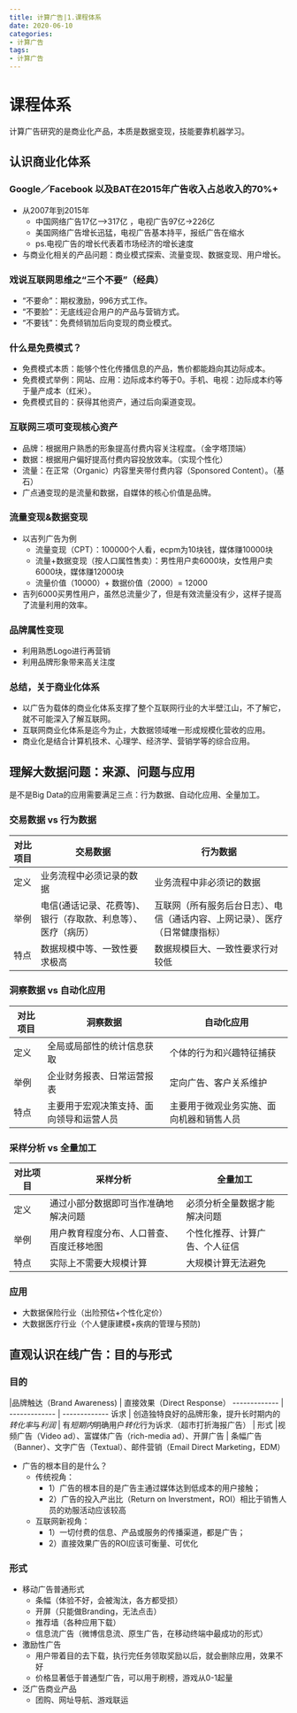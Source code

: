 ```yaml
---
title: 计算广告|1.课程体系
date: 2020-06-10
categories:
- 计算广告
tags:
- 计算广告
---
```


# 课程体系
计算广告研究的是商业化产品，本质是数据变现，技能要靠机器学习。

## 认识商业化体系
### Google／Facebook 以及BAT在2015年广告收入占总收入的70%+
* 从2007年到2015年
    - 中国网络广告17亿-->317亿 ，电视广告97亿->226亿
    - 美国网络广告增长迅猛，电视广告基本持平，报纸广告在缩水
    - ps.电视广告的增长代表着市场经济的增长速度
* 与商业化相关的产品问题：商业模式探索、流量变现、数据变现、用户增长。

### 戏说互联网思维之“三个不要”（经典）
* “不要命”：期权激励，996方式工作。<br>
* “不要脸”：无底线迎合用户的产品与营销方式。<br>
* “不要钱”：免费倾销加后向变现的商业模式。<br>
<!-- more -->
### 什么是免费模式？
* 免费模式本质：能够个性化传播信息的产品，售价都能趋向其边际成本。<br>
* 免费模式举例：网站、应用：边际成本约等于0。手机、电视：边际成本约等于量产成本（红米）。<br>
* 免费模式目的：获得其他资产，通过后向渠道变现。<br>

### 互联网三项可变现核心资产
* 品牌：根据用户熟悉的形象提高付费内容关注程度。（金字塔顶端）
* 数据：根据用户偏好提高付费内容投放效率。（实现个性化）
* 流量：在正常（Organic）内容里夹带付费内容（Sponsored Content）。（基石）
* 广点通变现的是流量和数据，自媒体的核心价值是品牌。

### 流量变现&数据变现
* 以吉列广告为例
    - 流量变现（CPT）：100000个人看，ecpm为10块钱，媒体赚10000块<br>
    - 流量+数据变现（按人口属性售卖）：男性用户卖6000块，女性用户卖6000块，媒体赚12000块<br>
    - 流量价值（10000）+  数据价值（2000）= 12000<br>
* 吉列6000买男性用户，虽然总流量少了，但是有效流量没有少，这样子提高了流量利用的效率。<br>

### 品牌属性变现
* 利用熟悉Logo进行再营销
* 利用品牌形象带来高关注度

### 总结，关于商业化体系
* 以广告为载体的商业化体系支撑了整个互联网行业的大半壁江山，不了解它，就不可能深入了解互联网。
* 互联网商业化体系是迄今为止，大数据领域唯一形成规模化营收的应用。
* 商业化是结合计算机技术、心理学、经济学、营销学等的综合应用。

## 理解大数据问题：来源、问题与应用
 是不是Big Data的应用需要满足三点：行为数据、自动化应用、全量加工。
### 交易数据 vs 行为数据
对比项目 | 交易数据 | 行为数据
------------- | ------------- | -------------
定义  | 业务流程中必须记录的数据 |业务流程中非必须记的数据
举例  | 电信(通话记录、花费等)、银行（存取款、利息等）、医疗（病历） | 互联网（所有服务后台日志）、电信（通话内容、上网记录）、医疗（日常健康指标）
特点 | 数据规模中等、一致性要求极高 | 数据规模巨大、一致性要求行对较低

### 洞察数据 vs 自动化应用
对比项目 | 洞察数据 | 自动化应用
------------- | ------------- | -------------
定义 | 全局或局部性的统计信息获取 | 个体的行为和兴趣特征捕获
举例 | 企业财务报表、日常运营报表 | 定向广告、客户关系维护
特点 | 主要用于宏观决策支持、面向领导和运营人员 | 主要用于微观业务实施、面向机器和销售人员

### 采样分析 vs 全量加工
对比项目 | 采样分析 | 全量加工
------------- | ------------- | -------------
定义 | 通过小部分数据即可当作准确地解决问题 | 必须分析全量数据才能解决问题
举例 | 用户教育程度分布、人口普查、百度迁移地图 | 个性化推荐、计算广告、个人征信
特点 | 实际上不需要大规模计算 | 大规模计算无法避免

### 应用
* 大数据保险行业（出险预估+个性化定价）
* 大数据医疗行业（个人健康建模+疾病的管理与预防)

## 直观认识在线广告：目的与形式
### 目的
|品牌触达（Brand Awareness)  | 直接效果（Direct Response）
------------- | ------------- | ------------- 
诉求 | 创造独特良好的品牌形象，提升长时期内的*转化率*与*利润* | 有*短期内*明确用户*转化*行为诉求.（超市打折海报广告）
| 形式 |视频广告（Video ad）、富媒体广告（rich-media ad）、开屏广告 | 条幅广告（Banner）、文字广告（Textual）、邮件营销（Email Direct Marketing，EDM）

* 广告的根本目的是什么？
    - 传统视角： 
        - 1）广告的根本目的是广告主通过媒体达到低成本的用户接触； 
        - 2）广告的投入产出比（Return on Inverstment，ROI）相比于销售人员的劝服活动应该较高
    - 互联网新视角：
        - 1）一切付费的信息、产品或服务的传播渠道，都是广告；
        - 2）直接效果广告的ROI应该可衡量、可优化 

### 形式
* 移动广告普通形式
    - 条幅（体验不好，会被淘汰，各方都受损）
    - 开屏（只能做Branding，无法点击）
    - 推荐墙（各种应用下载）
    - 信息流广告（微博信息流、原生广告，在移动终端中最成功的形式）
* 激励性广告
    - 用户带着目的去下载，执行完任务领取奖励以后，就会删除应用，效果不好
    - 价格显著低于普通型广告，可以用于刷榜，游戏从0-1起量
* 泛广告商业产品
    - 团购、网址导航、游戏联运